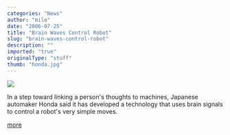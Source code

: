 ```yaml
---
categories: "News"
author: "milo"
date: "2006-07-25"
title: "Brain Waves Control Robot"
slug: "brain-waves-control-robot"
description: ""
imported: "true"
originalType: "stuff"
thumb: "honda.jpg"
---
```



![](honda.jpg)

In a step toward linking a person's thoughts to machines, Japanese automaker Honda said it has developed a technology that uses brain signals to control a robot's very simple moves.

[more](http://hosted.ap.org/dynamic/stories/H/HONDA_ROBOT?SITE=7219&amp;SECTION=HOME&amp;TEMPLATE=DEFAULT&amp;CTIME=2006-05-25-07-44-42)